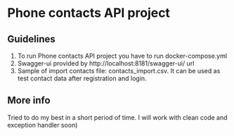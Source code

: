 # Phone contacts API project

## Guidelines 
1. To run Phone contacts API project you have to run docker-compose.yml
2. Swagger-ui provided by http://localhost:8181/swagger-ui/ url
3. Sample of import contacts file: contacts_import.csv. It can be used as test contact data after registration and login.

## More info
Tried to do my best in a short period of time.
I will work with clean code and exception handler soon)